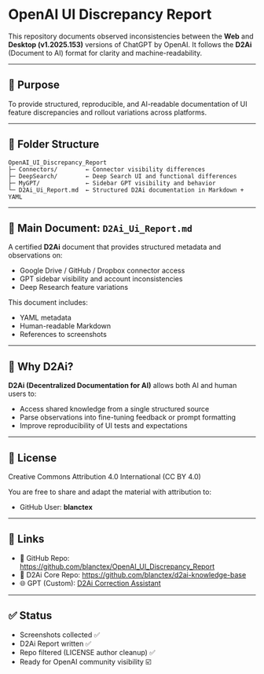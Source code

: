 # OpenAI UI Discrepancy Report

This repository documents observed inconsistencies between the **Web** and **Desktop (v1.2025.153)** versions of ChatGPT by OpenAI. It follows the **D2Ai** (Document to AI) format for clarity and machine-readability.

---

## 📌 Purpose

To provide structured, reproducible, and AI-readable documentation of UI feature discrepancies and rollout variations across platforms.

---

## 📁 Folder Structure

```
OpenAI_UI_Discrepancy_Report
├─ Connectors/        ← Connector visibility differences
├─ DeepSearch/        ← Deep Search UI and functional differences
├─ MyGPT/             ← Sidebar GPT visibility and behavior
└─ D2Ai_Ui_Report.md  ← Structured D2Ai documentation in Markdown + YAML
```

---

## 📄 Main Document: `D2Ai_Ui_Report.md`

A certified **D2Ai** document that provides structured metadata and observations on:
- Google Drive / GitHub / Dropbox connector access
- GPT sidebar visibility and account inconsistencies
- Deep Research feature variations

This document includes:
- YAML metadata
- Human-readable Markdown
- References to screenshots

---

## 🧠 Why D2Ai?

**D2Ai (Decentralized Documentation for AI)** allows both AI and human users to:
- Access shared knowledge from a single structured source
- Parse observations into fine-tuning feedback or prompt formatting
- Improve reproducibility of UI tests and expectations

---

## 📂 License

Creative Commons Attribution 4.0 International (CC BY 4.0)

You are free to share and adapt the material with attribution to:
- GitHub User: **blanctex**

---

## 🔗 Links

- 📁 GitHub Repo: https://github.com/blanctex/OpenAI_UI_Discrepancy_Report
- 📄 D2Ai Core Repo: https://github.com/blanctex/d2ai-knowledge-base
- 🌐 GPT (Custom): [D2Ai Correction Assistant](https://chatgpt.com/g/g-6844ca0b04688191971f22f1c5f699dd-d2ai-correction-assistant)

---

## ✅ Status

- Screenshots collected ✅
- D2Ai Report written ✅
- Repo filtered (LICENSE author cleanup) ✅
- Ready for OpenAI community visibility ☑️
